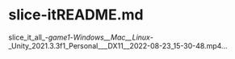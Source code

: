 # slice-itREADME.md


slice_it_all_-_game1_-_Windows__Mac__Linux_-_Unity_2021.3.3f1_Personal___DX11__2022-08-23_15-30-48.mp4…


